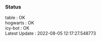 ### Status


table : OK  
hogwarts : OK  
icy-bot : OK  
Latest Update : 2022-08-05 12:17:27.548773
